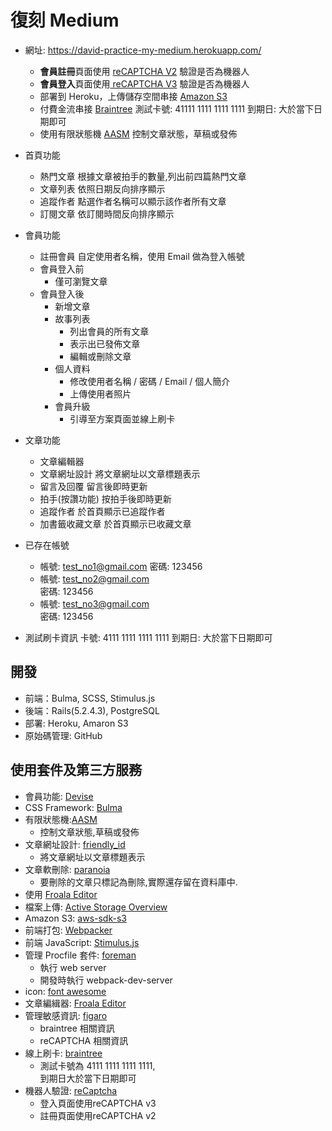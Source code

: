 # 復刻 Medium 

- 網址: https://david-practice-my-medium.herokuapp.com/
  - **會員註冊**頁面使用 [reCAPTCHA V2](https://www.google.com/recaptcha/about/) 驗證是否為機器人
  - **會員登入**頁面使用[ reCAPTCHA V3](https://www.google.com/recaptcha/about/) 驗證是否為機器人
  - 部署到 Heroku，上傳儲存空間串接 [Amazon S3](https://aws.amazon.com/tw/s3/)
  - 付費金流串接 [Braintree](https://www.braintreepayments.com/)
    測試卡號: 41111 1111 1111 1111
    到期日: 大於當下日期即可
  - 使用有限狀態機 [AASM](https://github.com/aasm/aasm) 控制文章狀態，草稿或發佈  

- 首頁功能
  - 熱門文章
    根據文章被拍手的數量,列出前四篇熱門文章
  - 文章列表
    依照日期反向排序顯示
  - 追蹤作者
    點選作者名稱可以顯示該作者所有文章
  - 訂閱文章
    依訂閱時間反向排序顯示

- 會員功能
  - 註冊會員
    自定使用者名稱，使用 Email 做為登入帳號
  - 會員登入前
    - 僅可瀏覽文章
  - 會員登入後
    - 新增文章
    - 故事列表
      - 列出會員的所有文章
      - 表示出已發佈文章
      - 編輯或刪除文章
    - 個人資料
      - 修改使用者名稱 / 密碼 / Email / 個人簡介
      - 上傳使用者照片
    - 會員升級
      - 引導至方案頁面並線上刷卡
- 文章功能
  - 文章編輯器
  - 文章網址設計
    將文章網址以文章標題表示
  - 留言及回覆
    留言後即時更新
  - 拍手(按讚功能)
    按拍手後即時更新
  - 追蹤作者
    於首頁顯示已追蹤作者
  - 加書籤收藏文章
    於首頁顯示已收藏文章  

- 已存在帳號
  - 帳號: test_no1@gmail.com
    密碼: 123456  
  - 帳號: test_no2@gmail.com  
    密碼: 123456  
  - 帳號: test_no3@gmail.com  
    密碼: 123456  

- 測試刷卡資訊
  卡號: 4111 1111 1111 1111
  到期日: 大於當下日期即可


## 開發
- 前端：Bulma, SCSS, Stimulus.js
- 後端：Rails(5.2.4.3), PostgreSQL
- 部署: Heroku, Amaron S3
- 原始碼管理: GitHub  

## 使用套件及第三方服務
- 會員功能: [Devise](https://github.com/heartcombo/devise)
- CSS Framework: [Bulma](https://bulma.io/)
- 有限狀態機:[AASM](https://github.com/aasm/aasm)
  - 控制文章狀態,草稿或發佈
- 文章網址設計: [friendly_id](https://github.com/norman/friendly_id)
  - 將文章網址以文章標題表示
- 文章軟刪除: [paranoia](https://github.com/rubysherpas/paranoia)
  - 要刪除的文章只標記為刪除,實際還存留在資料庫中.
- 使用 [Froala Editor](https://froala.com/wysiwyg-editor/)
- 檔案上傳: [Active Storage Overview](https://guides.rubyonrails.org/active_storage_overview.html)
- Amazon S3: [aws-sdk-s3](https://github.com/aws/aws-sdk-ruby)
- 前端打包: [Webpacker](https://github.com/rails/webpacker)
- 前端 JavaScript: [Stimulus.js](https://stimulusjs.org/)
- 管理 Procfile 套件: [foreman](https://github.com/ddollar/foreman)
  - 執行 web server
  - 開發時執行 webpack-dev-server
- icon: [font awesome](https://fontawesome.com/)
- 文章編緝器: [Froala Editor](https://froala.com/wysiwyg-editor/)
- 管理敏感資訊: [figaro](https://github.com/laserlemon/figaro)
  - braintree 相關資訊
  - reCAPTCHA 相關資訊
- 線上刷卡: [braintree](https://www.braintreepayments.com/)
  - 測試卡號為 4111 1111 1111 1111,  
    到期日大於當下日期即可
- 機器人驗證: [reCaptcha](https://www.google.com/recaptcha/about/)
  - 登入頁面使用reCAPTCHA v3
  - 註冊頁面使用reCAPTCHA v2

